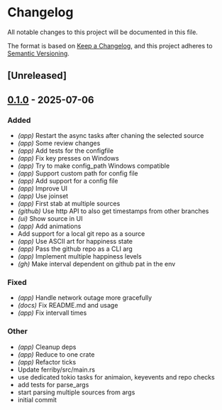# Changelog

All notable changes to this project will be documented in this file.

The format is based on [Keep a Changelog](https://keepachangelog.com/en/1.0.0/),
and this project adheres to [Semantic Versioning](https://semver.org/spec/v2.0.0.html).

## [Unreleased]

## [0.1.0](https://github.com/dawedawe/ferriby/releases/tag/v0.1.0) - 2025-07-06

### Added

- *(app)* Restart the async tasks after chaning the selected source
- *(app)* Some review changes
- *(app)* Add tests for the configfile
- *(app)* Fix key presses on Windows
- *(app)* Try to make config_path Windows compatible
- *(app)* Support custom path for config file
- *(app)* Add support for a config file
- *(app)* Improve UI
- *(app)* Use joinset
- *(app)* First stab at multiple sources
- *(github)* Use http API to also get timestamps from other branches
- *(ui)* Show source in UI
- *(app)* Add animations
- Add support for a local git repo as a source
- *(app)* Use ASCII art for happiness state
- *(app)* Pass the github repo as a CLI arg
- *(app)* Implement multiple happiness levels
- *(gh)* Make interval dependent on github pat in the env

### Fixed

- *(app)* Handle network outage more gracefully
- *(docs)* Fix README.md and usage
- *(app)* Fix intervall times

### Other

- *(app)* Cleanup deps
- *(app)* Reduce to one crate
- *(app)* Refactor ticks
- Update ferriby/src/main.rs
- use dedicated tokio tasks for animaion, keyevents and repo checks
- add tests for parse_args
- start parsing multiple sources from args
- initial commit
